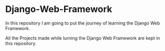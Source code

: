 # Django-Web-Framework
In this repository I am going to put the journey of learning the Django Web Framework.

All the Projects made while lurning the Django Web Framework are kept in this repository.
